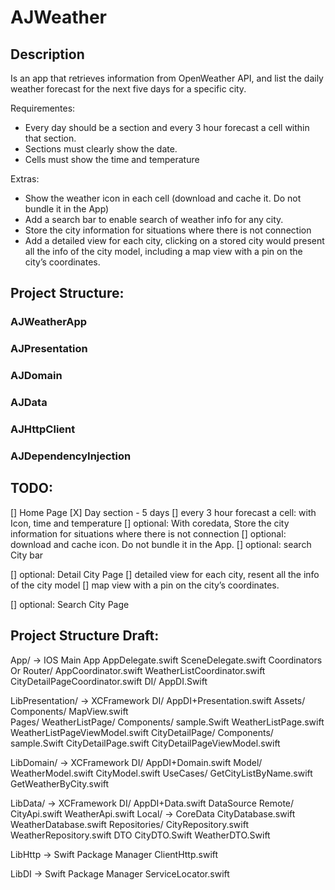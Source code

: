 # AJWeather

## Description

Is an app that retrieves information from OpenWeather API, and list
the daily weather forecast for the next five days for a specific city.

Requirementes: 
 - Every day should be a section and every 3 hour forecast a cell within that
section.
 - Sections must clearly show the date.
 - Cells must show the time and temperature

Extras:
- Show the weather icon in each cell (download and cache it. Do not
bundle it in the App)
- Add a search bar to enable search of weather info for any city.
- Store the city information for situations where there is not
connection
- Add a detailed view for each city, clicking on a stored city would
present all the info of the city model, including a map view with a
pin on the city’s coordinates. 

## Project Structure:

### AJWeatherApp

### AJPresentation

### AJDomain

### AJData

### AJHttpClient

### AJDependencyInjection


## TODO:

[] Home Page
    [X] Day section - 5 days
    [] every 3 hour forecast a cell: with Icon, time and temperature
    [] optional: With coredata, Store the city information for situations where there is not connection
    [] optional: download and cache icon. Do not bundle it in the App.
    [] optional: search City bar
    
[] optional: Detail City Page
    [] detailed view for each city, resent all the info of the city model
    [] map view with a pin on the city’s coordinates. 
    
[] optional: Search City Page
  


## Project Structure Draft:

App/ -> IOS Main App
    AppDelegate.swift
    SceneDelegate.swift
    Coordinators Or Router/
        AppCoordinator.swift
        WeatherListCoordinator.swift
        CityDetailPageCoordinator.swift
    DI/
        AppDI.Swift
  
LibPresentation/ -> XCFramework
    DI/
        AppDI+Presentation.swift
    Assets/
    Components/
        MapView.swift      
    Pages/
        WeatherListPage/
            Components/
                sample.Swift
            WeatherListPage.swift
            WeatherListPageViewModel.swift
        CityDetailPage/
            Components/
                sample.Swift
            CityDetailPage.swift
            CityDetailPageViewModel.swift    

LibDomain/ -> XCFramework
    DI/
        AppDI+Domain.swift
    Model/
        WeatherModel.swift
        CityModel.swift
    UseCases/
        GetCityListByName.swift
        GetWeatherByCity.swift

LibData/ -> XCFramework
    DI/
        AppDI+Data.swift
    DataSource
        Remote/
            CityApi.swift
            WeatherApi.swift
        Local/ -> CoreData
            CityDatabase.swift
            WeatherDatabase.swift
    Repositories/
        CityRepository.swift
        WeatherRepository.swift
    DTO
        CityDTO.Swift
        WeatherDTO.Swift

LibHttp -> Swift Package Manager
    ClientHttp.swift

LibDI -> Swift Package Manager
    ServiceLocator.swift






 

